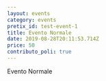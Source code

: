 ```yaml
---
layout: events
category: events
pretix_id: test-event-1
title: Evento Normale
date: 2019-08-28T20:11:53.714Z
price: 50
contributo_poli: true
---
```

Evento Normale
